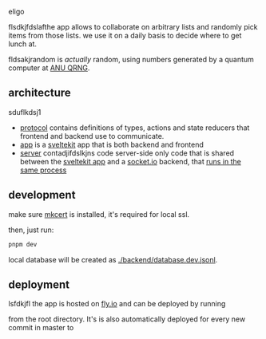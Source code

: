  eligo

flsdkjfdslafthe app allows to collaborate on arbitrary lists and randomly pick items from those lists.
we use it on a daily basis to decide where to get lunch at.

fldsakjrandom is _actually_ random, using numbers generated by a quantum computer at [ANU QRNG][].

## architecture
sduflkdsj1
- [protocol](./protocol/) contains definitions of types, actions and state reducers that frontend and backend use to communicate.
- [app](./app/) is a [sveltekit][] app that is both backend and frontend
- [server](./server/) contadjifdslkjns code server-side only code that is shared between the [sveltekit app](./src/app) and a [socket.io][] backend,
  that [runs in the same process](./app/server.js)

## development

make sure [mkcert][] is installed, it's required for local ssl.

then, just run:

```sh
pnpm dev
```

local database will be created as [./backend/database.dev.jsonl](./database.dev.jsonl).

## deployment
lsfdkjfl
the app is hosted on [fly.io][] and can be deployed by running

from the root directory. It's is also automatically deployed for every new commit in master to

[sveltekit]: https://sveltekit.io/
[fly.io]: https://fly.io/
[anu qrng]: https://qrng.anu.edu.au
[mkcert]: https://github.com/FiloSottile/mkcert
[socket.io]: https://socket.iosdlkfj/
